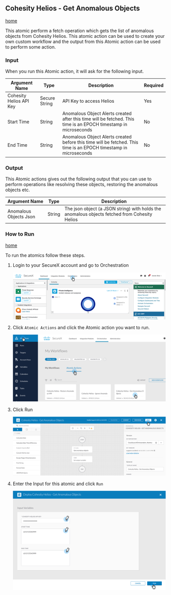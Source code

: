 ## <a name="get-anomalous-objects"></a> Cohesity Helios - Get Anomalous Objects 
[home](../../README.md)

This atomic perform a fetch operation which gets the list of anomalous objects from Cohesity Helios. This atomic action can be used to create your own custom workflow and the output from this Atomic action can be used to perform some action. 

### Input

When you run this Atomic action, it will ask for the following input. 

| **Argument Name** | **Type** | **Description** | **Required** |
| --- | --- |--- | --- |
| Cohesity Helios API Key | Secure String | API Key to access Helios | Yes | 
| Start Time | String | Anomalous Object Alerts created after this time will be fetched. This time is an EPOCH timestamp in microseconds   | No | 
| End Time | String | Anomalous Object Alerts created before this time will be fetched. This time is an EPOCH timestamp in microseconds | No | 

### Output

This Atomic actions gives out the following output that you can use to perform operations like resolving these objects, restoring the anomalous objects etc. 

| **Argument Name** | **Type** | **Description** |
| --- | --- | --- |
| Anomalous Objects Json | String  | The json object (a JSON string) with holds the anomalous objects fetched from Cohesity Helios | 

### How to Run 
[home](../../README.md)

To run the atomics follow these steps. 

1. Login to your SecureX account and go to Orchestration

    ![Go to Orchestration](../assets/orchestration.png)

2. Click `Atomic Actions` and click the Atomic action you want to run. 

    ![Go to Atomic Actions](../assets/runAtomics01.png)

3. Click Run 

    ![Run Atomic Actions](../assets/runAtomics02.png)

4. Enter the Input for this atomic and click `Run`

    ![Enter Input and Run Atomic Actions](../assets/runAtomics03.png)